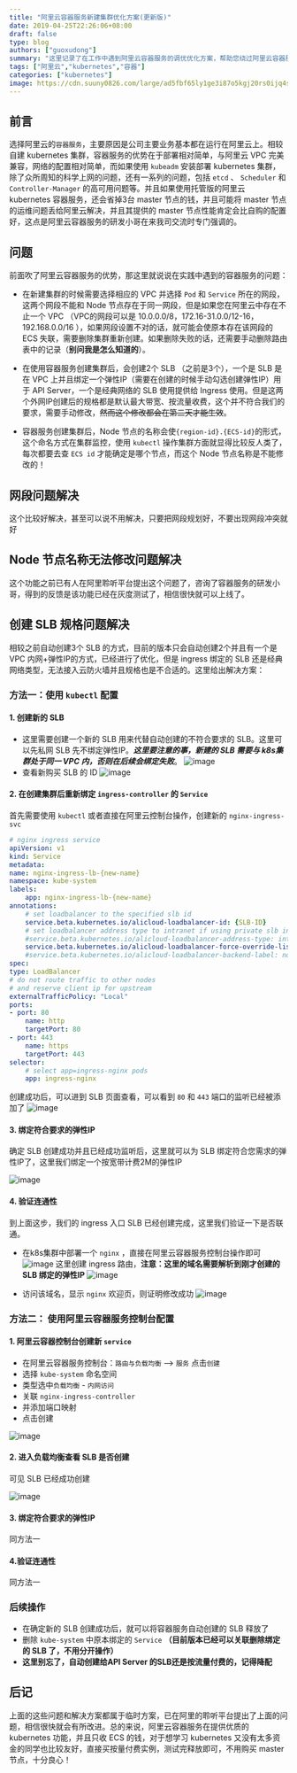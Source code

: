 ```yaml
---
title: "阿里云容器服务新建集群优化方案(更新版)"
date: 2019-04-25T22:26:06+08:00
draft: false
type: blog
authors: ["guoxudong"]
summary: "这里记录了在工作中遇到阿里云容器服务的调优优化方案，帮助您绕过阿里云容器服务中的一些坑，来使用更好更优质的阿里云容器服务。"
tags: ["阿里云","kubernetes","容器"]
categories: ["kubernetes"]
image: https://cdn.suuny0826.com/large/ad5fbf65ly1ge3i87o5kgj20rs0ijq4s.jpg
---
```

## 前言

选择阿里云的```容器服务```，主要原因是公司主要业务基本都在运行在阿里云上。相较自建 kubernetes 集群，容器服务的优势在于部署相对简单，与阿里云 VPC 完美兼容，网络的配置相对简单，而如果使用 ```kubeadm``` 安装部署 kubernetes 集群，除了众所周知的科学上网的问题，还有一系列的问题，包括 ```etcd``` 、 ```Scheduler``` 和 ```Controller-Manager``` 的高可用问题等。并且如果使用托管版的阿里云 kubernetes 容器服务，还会省掉3台 master 节点的钱，并且可能将 master 节点的运维问题丢给阿里云解决，并且其提供的 master 节点性能肯定会比自购的配置好，这点是阿里云容器服务的研发小哥在来我司交流时专门强调的。

## 问题

前面吹了阿里云容器服务的优势，那这里就说说在实践中遇到的容器服务的问题：

- 在新建集群的时候需要选择相应的 VPC 并选择 ```Pod``` 和 ```Service``` 所在的网段，这两个网段不能和 Node 节点存在于同一网段，但是如果您在阿里云中存在不止一个 VPC （VPC的网段可以是 10.0.0.0/8，172.16-31.0.0/12-16，192.168.0.0/16 ），如果网段设置不对的话，就可能会使原本存在该网段的 ECS 失联，需要删除集群重新创建。如果删除失败的话，还需要手动删除路由表中的记录（**别问我是怎么知道的**）。

- 在使用容器服务创建集群后，会创建2个 SLB （之前是3个），一个是 SLB 是在 VPC 上并且绑定一个弹性IP（需要在创建的时候手动勾选创建弹性IP）用于 API Server，一个是经典网络的 SLB 使用提供给 Ingress 使用。但是这两个外网IP创建后的规格都是默认最大带宽、按流量收费，这个并不符合我们的要求，需要手动修改，~~然而这个修改都会在第二天才能生效~~。

- 容器服务创建集群后，Node 节点的名称会使```{region-id}.{ECS-id}```的形式，这个命名方式在集群监控，使用 ```kubectl``` 操作集群方面就显得比较反人类了，每次都要去查 ```ECS id``` 才能确定是哪个节点，而这个 Node 节点名称是不能修改的！

## 网段问题解决

这个比较好解决，甚至可以说不用解决，只要把网段规划好，不要出现网段冲突就好

## Node 节点名称无法修改问题解决

这个功能之前已有人在阿里聆听平台提出这个问题了，咨询了容器服务的研发小哥，得到的反馈是该功能已经在灰度测试了，相信很快就可以上线了。

## 创建 SLB 规格问题解决

相较之前自动创建3个 SLB 的方式，目前的版本只会自动创建2个并且有一个是 VPC 内网+弹性IP的方式，已经进行了优化，但是 ingress 绑定的 SLB 还是经典网络类型，无法接入云防火墙并且规格也是不合适的。这里给出解决方案：

### 方法一：使用 ```kubectl``` 配置 

#### 1. 创建新的 SLB 

- 这里需要创建一个新的 SLB 用来代替自动创建的不符合要求的 SLB。这里可以先私网 SLB 先不绑定弹性IP。***这里要注意的事，新建的 SLB 需要与 k8s集群处于同一 VPC 内，否则在后续会绑定失败***。
    ![image](https://cdn.suuny0826.com/large/ad5fbf65gy1g1ma5lxgvdj21ws0s6qa5.jpg)
- 查看新购买 SLB 的 ID
    ![image](https://cdn.suuny0826.com/large/ad5fbf65gy1g1ma8zuq1gj20sa0hoq4b.jpg)

#### 2. 在创建集群后重新绑定 ```ingress-controller``` 的 ```Service```

首先需要使用 ```kubectl``` 或者直接在阿里云控制台操作，创建新的 ```nginx-ingress-svc```

```yaml
# nginx ingress service
apiVersion: v1
kind: Service
metadata:
name: nginx-ingress-lb-{new-name}
namespace: kube-system
labels:
    app: nginx-ingress-lb-{new-name}
annotations:
    # set loadbalancer to the specified slb id
    service.beta.kubernetes.io/alicloud-loadbalancer-id: {SLB-ID}
    # set loadbalancer address type to intranet if using private slb instance
    #service.beta.kubernetes.io/alicloud-loadbalancer-address-type: intranet
    service.beta.kubernetes.io/alicloud-loadbalancer-force-override-listeners: 'true'
    #service.beta.kubernetes.io/alicloud-loadbalancer-backend-label: node-role.kubernetes.io/ingress=true
spec:
type: LoadBalancer
# do not route traffic to other nodes
# and reserve client ip for upstream
externalTrafficPolicy: "Local"
ports:
- port: 80
    name: http
    targetPort: 80
- port: 443
    name: https
    targetPort: 443
selector:
    # select app=ingress-nginx pods
    app: ingress-nginx
```

创建成功后，可以进到 SLB 页面查看，可以看到 ```80``` 和 ```443``` 端口的监听已经被添加了
    ![image](https://cdn.suuny0826.com/large/ad5fbf65gy1g1maej57c1j21ru0rwq8b.jpg) 

#### 3. 绑定符合要求的弹性IP

确定 SLB 创建成功并且已经成功监听后，这里就可以为 SLB 绑定符合您需求的弹性IP了，这里我们绑定一个按宽带计费2M的弹性IP

![image](https://cdn.suuny0826.com/large/ad5fbf65gy1g1mak2r0p3j207k07mq33.jpg)

#### 4. 验证连通性

到上面这步，我们的 ingress 入口 SLB 已经创建完成，这里我们验证一下是否联通。

- 在k8s集群中部署一个 ```nginx``` ，直接在阿里云容器服务控制台操作即可
    ![image](https://cdn.suuny0826.com/large/ad5fbf65gy1g1mant7ec6j21s40qegpr.jpg)
    这里创建 ingress 路由，**注意：这里的域名需要解析到刚才创建的 SLB 绑定的弹性IP**
    ![image](https://cdn.suuny0826.com/large/ad5fbf65gy1g1maqf7gdjj21ns0kymz8.jpg)

- 访问该域名，显示 ```nginx``` 欢迎页，则证明修改成功
    ![image](https://cdn.suuny0826.com/large/ad5fbf65gy1g1mat8srhnj21ak0hmact.jpg)

### 方法二： 使用阿里云容器服务控制台配置

#### 1. 阿里云容器控制台创建新 ```service```

- 在阿里云容器服务控制台：```路由与负载均衡``` --> ```服务``` 点击```创建```
- 选择 ```kube-system``` 命名空间
- 类型选中```负载均衡``` - ```内网访问```
- 关联 ```nginx-ingress-controller```
- 并添加端口映射
- 点击创建

![image](https://cdn.suuny0826.com/large/ad5fbf65gy1g2g4fwfgevj20i50hsgmp.jpg)

#### 2. 进入负载均衡查看 SLB 是否创建

可见 SLB 已经成功创建

![image](https://cdn.suuny0826.com/large/ad5fbf65gy1g2g4pb1d45j215303c74r.jpg)

#### 3. 绑定符合要求的弹性IP
同方法一

#### 4.验证连通性
同方法一

### 后续操作

- 在确定新的 SLB 创建成功后，就可以将容器服务自动创建的 SLB 释放了
- 删除 ```kube-system``` 中原本绑定的 ```Service``` **（目前版本已经可以关联删除绑定的 SLB 了，不用分开操作）**
- **这里别忘了，自动创建给API Server 的SLB还是按流量付费的，记得降配**

## 后记

上面的这些问题和解决方案都属于临时方案，已在阿里的聆听平台提出了上面的问题，相信很快就会有所改进。总的来说，阿里云容器服务在提供优质的 kubernetes 功能，并且只收 ECS 的钱，对于想学习 kubernetes 又没有太多资金的同学也比较友好，直接买按量付费实例，测试完释放即可，不用购买 master 节点，十分良心！